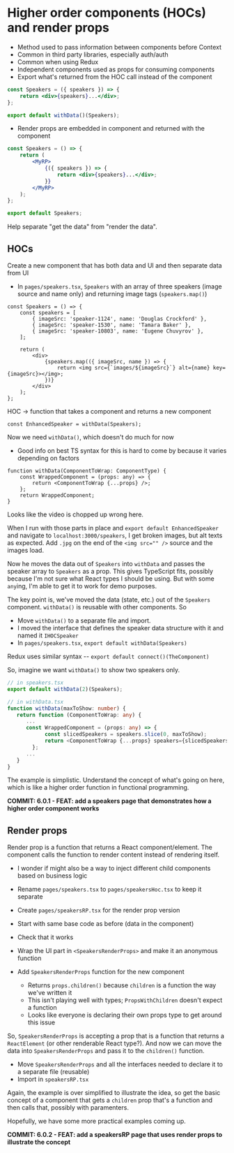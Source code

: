 # Higher order components (HOCs) and render props

-  Method used to pass information between components before Context
-  Common in third party libraries, especially auth/auth
-  Common when using Redux
-  Independent components used as props for consuming components
-  Export what's returned from the HOC call instead of the component

```jsx
const Speakers = ({ speakers }) => {
	return <div>{speakers}...</div>;
};

export default withData()(Speakers);
```

-  Render props are embedded in component and returned with the component

```jsx
const Speakers = () => {
	return (
		<MyRP>
			{({ speakers }) => {
				return <div>{speakers}...</div>;
			}}
		</MyRP>
	);
};

export default Speakers;
```

Help separate "get the data" from "render the data".

## HOCs

Create a new component that has both data and UI and then separate data from UI

-  In `pages/speakers.tsx`, `Speakers` with an array of three speakers (image source and name only) and returning image tags (`speakers.map()`)

```tsx
const Speakers = () => {
	const speakers = [
		{ imageSrc: 'speaker-1124', name: 'Douglas Crockford' },
		{ imageSrc: 'speaker-1530', name: 'Tamara Baker' },
		{ imageSrc: 'speaker-10803', name: 'Eugene Chuvyrov' },
	];

	return (
		<div>
			{speakers.map(({ imageSrc, name }) => {
				return <img src={`images/${imageSrc}`} alt={name} key={imageSrc}></img>;
			})}
		</div>
	);
};
```

HOC -> function that takes a component and returns a new component

```tsx
const EnhancedSpeaker = withData(Speakers);
```

Now we need `withData()`, which doesn't do much for now

-  Good info on best TS syntax for this is hard to come by because it varies depending on factors

```tsx
function withData(ComponentToWrap: ComponentType) {
	const WrappedComponent = (props: any) => {
		return <ComponentToWrap {...props} />;
	};
	return WrappedComponent;
}
```

Looks like the video is chopped up wrong here.

When I run with those parts in place and `export default EnhancedSpeaker` and navigate to `localhost:3000/speakers`, I get broken images, but alt texts as expected. Add `.jpg` on the end of the `<img src="" />` source and the images load.

Now he moves the data out of `Speakers` into `withData` and passes the speaker array to `Speakers` as a prop. This gives TypeScript fits, possibly because I'm not sure what React types I should be using. But with some `any`ing, I'm able to get it to work for demo purposes.

The key point is, we've moved the data (state, etc.) out of the `Speakers` component. `withData()` is reusable with other components. So

-  Move `withData()` to a separate file and import.
-  I moved the interface that defines the speaker data structure with it and named it `IHOCSpeaker`
-  In `pages/speakers.tsx`, `export default withData(Speakers)`

Redux uses similar syntax -- `export default connect()(TheComponent)`

So, imagine we want `withData()` to show two speakers only.

```ts
// in speakers.tsx
export default withData(2)(Speakers);

// in withData.tsx
function withData(maxToShow: number) {
   return function (ComponentToWrap: any) {
      ...
      const WrappedComponent = (props: any) => {
			const slicedSpeakers = speakers.slice(0, maxToShow);
			return <ComponentToWrap {...props} speakers={slicedSpeakers} />;
		};
      ...
   }
}

```

The example is simplistic. Understand the concept of what's going on here, which is like a higher order function in functional programming.

**COMMIT: 6.0.1 - FEAT: add a speakers page that demonstrates how a higher order component works**

## Render props

Render prop is a function that returns a React component/element. The component calls the function to render content instead of rendering itself.

-  I wonder if might also be a way to inject different child components based on business logic

-  Rename `pages/speakers.tsx` to `pages/speakersHoc.tsx` to keep it separate
-  Create `pages/speakersRP.tsx` for the render prop version
-  Start with same base code as before (data in the component)
-  Check that it works
-  Wrap the UI part in `<SpeakersRenderProps>` and make it an anonymous function
-  Add `SpeakersRenderProps` function for the new component
   -  Returns `props.children()` because `children` is a function the way we've written it
   -  This isn't playing well with types; `PropsWithChildren` doesn't expect a function
   -  Looks like everyone is declaring their own props type to get around this issue

So, `SpeakersRenderProps` is accepting a prop that is a function that returns a `ReactElement` (or other renderable React type?). And now we can move the data into `SpeakersRenderProps` and pass it to the `children()` function.

-  Move `SpeakersRenderProps` and all the interfaces needed to declare it to a separate file (reusable)
-  Import in `speakersRP.tsx`

Again, the example is over simplified to illustrate the idea, so get the basic concept of a component that gets a `children` prop that's a function and then calls that, possibly with paramenters.

Hopefully, we have some more practical examples coming up.

**COMMIT: 6.0.2 - FEAT: add a speakersRP page that uses render props to illustrate the concept**

